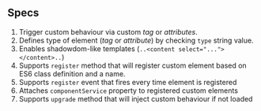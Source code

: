 ## Specs
1. Trigger custom behaviour via custom *tag* or *attributes*.
1. Defines type of element (*tag* or *attribute*) by checking `type` string value.
1. Enables shadowdom-like templates (`..<content select="..."></content>..`)
1. Supports `register` method that will register custom element based on ES6 class definition and a name.
1. Supports `register` event that fires every time element is registered
1. Attaches `componentService` property to registered custom elements
1. Supports `upgrade` method that will inject custom behaviour if not loaded